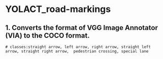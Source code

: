# YOLACT_road-markings
  ## 1. Converts the format of VGG Image Annotator (VIA) to the COCO format.
    # classes:straight arrow, left arrow, right arrow, straight left arrow, straight right arrow,  pedestrian crossing, special lane
